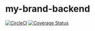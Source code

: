 # my-brand-backend
[![CircleCI](https://circleci.com/gh/Fidela1/my-brand-backend.svg?style=svg)](https://app.circleci.com/pipelines/github/Fidela1/my-brand-backend/)
[![Coverage Status](https://coveralls.io/repos/github/Fidela1/my-brand-backend/badge.svg?branch=dev)](https://coveralls.io/github/Fidela1/my-brand-backend?branch=dev)
